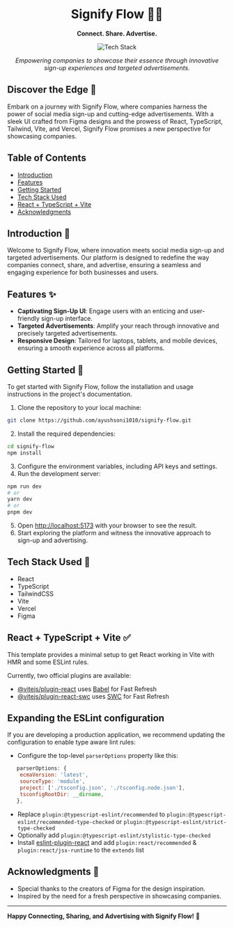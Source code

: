 <h1 align="center">Signify Flow 💅🏻</h1>

<p align="center">
  <b>Connect. Share. Advertise.</b>
</p>

<p align="center">
  <img src="https://img.shields.io/badge/Tech%20Stack-React%20%7C%20TypeScript%20%7C%20Tailwind%20%7C%20Vite%20%7C%20Vercel%20%7C%20Figma-0288d1.svg" alt="Tech Stack" />
</p>

<p align="center">
  <i>Empowering companies to showcase their essence through innovative sign-up experiences and targeted advertisements.</i>
</p>

## Discover the Edge 🚀

Embark on a journey with Signify Flow, where companies harness the power of social media sign-up and cutting-edge advertisements. With a sleek UI crafted from Figma designs and the prowess of React, TypeScript, Tailwind, Vite, and Vercel, Signify Flow promises a new perspective for showcasing companies.

## Table of Contents

- [Introduction](#introduction-)
- [Features](#features-)
- [Getting Started](#getting-started-)
- [Tech Stack Used](#tech-stack-used-)
- [React + TypeScript + Vite](react-+-typeScript-+-vite-)
- [Acknowledgments](#acknowledgments-)

## Introduction 📝

Welcome to Signify Flow, where innovation meets social media sign-up and targeted advertisements. Our platform is designed to redefine the way companies connect, share, and advertise, ensuring a seamless and engaging experience for both businesses and users.

## Features ✨

- **Captivating Sign-Up UI**: Engage users with an enticing and user-friendly sign-up interface.
- **Targeted Advertisements**: Amplify your reach through innovative and precisely targeted advertisements.
- **Responsive Design**: Tailored for laptops, tablets, and mobile devices, ensuring a smooth experience across all platforms.

## Getting Started 🚀

To get started with Signify Flow, follow the installation and usage instructions in the project's documentation.

1. Clone the repository to your local machine:

```bash
git clone https://github.com/ayushsoni1010/signify-flow.git
```

2. Install the required dependencies:

```bash
cd signify-flow
npm install
```

3. Configure the environment variables, including API keys and settings.
4. Run the development server:

```bash
npm run dev
# or
yarn dev
# or
pnpm dev
```

5. Open [http://localhost:5173](http://localhost:5173/) with your browser to see the result.
6. Start exploring the platform and witness the innovative approach to sign-up and advertising.

## Tech Stack Used 💅

- React
- TypeScript
- TailwindCSS
- Vite
- Vercel
- Figma

## React + TypeScript + Vite ✅

This template provides a minimal setup to get React working in Vite with HMR and some ESLint rules.

Currently, two official plugins are available:

- [@vitejs/plugin-react](https://github.com/vitejs/vite-plugin-react/blob/main/packages/plugin-react/README.md) uses [Babel](https://babeljs.io/) for Fast Refresh
- [@vitejs/plugin-react-swc](https://github.com/vitejs/vite-plugin-react-swc) uses [SWC](https://swc.rs/) for Fast Refresh

## Expanding the ESLint configuration

If you are developing a production application, we recommend updating the configuration to enable type aware lint rules:

- Configure the top-level `parserOptions` property like this:

```js
   parserOptions: {
    ecmaVersion: 'latest',
    sourceType: 'module',
    project: ['./tsconfig.json', './tsconfig.node.json'],
    tsconfigRootDir: __dirname,
   },
```

- Replace `plugin:@typescript-eslint/recommended` to `plugin:@typescript-eslint/recommended-type-checked` or `plugin:@typescript-eslint/strict-type-checked`
- Optionally add `plugin:@typescript-eslint/stylistic-type-checked`
- Install [eslint-plugin-react](https://github.com/jsx-eslint/eslint-plugin-react) and add `plugin:react/recommended` & `plugin:react/jsx-runtime` to the `extends` list

## Acknowledgments 🙏

- Special thanks to the creators of Figma for the design inspiration.
- Inspired by the need for a fresh perspective in showcasing companies.

---

**Happy Connecting, Sharing, and Advertising with Signify Flow!** 🚀
